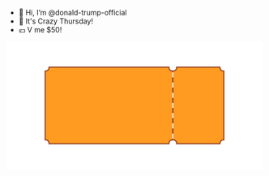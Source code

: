 - 👋 Hi, I’m @donald-trump-official
- 👴 It's Crazy Thursday!
- 💴 V me $50!
<div align="center"><img src="./crazy_thursday.svg" style="zoom: 200%;" /></div>

<!---
donald-trump-official/donald-trump-official is a ✨ special ✨ repository because its `README.md` (this file) appears on your GitHub profile.
You can click the Preview link to take a look at your changes.
--->
